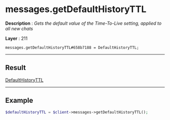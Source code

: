 # messages.getDefaultHistoryTTL

**Description** : *Gets the default value of the Time-To-Live setting, applied to all new chats*

**Layer** : 211

```tl
messages.getDefaultHistoryTTL#658b7188 = DefaultHistoryTTL;
```

---

## Result

[DefaultHistoryTTL](type/DefaultHistoryTTL)

---

## Example

```php
$defaultHistoryTTL = $client->messages->getDefaultHistoryTTL();
```